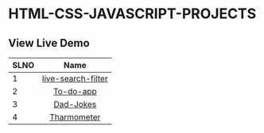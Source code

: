 # HTML-CSS-JAVASCRIPT-PROJECTS

## View Live Demo

| SLNO |                                                Name                                                |
| --- | :-------------------------------------------------------------------------------------------------: |
| 1   |                   [live-search-filter](https://live-search-filter-sanchita.netlify.app/)                           |
| 2   |                   [To-do-app](https://to-do-app-sanchita.netlify.app/)                           |
| 3   |                   [Dad-Jokes](https://dad-jokes-sanchita.netlify.app/)                           |
| 4   |                   [Tharmometer](https://tharmometer-sanchita.netlify.app/)                           |

 
